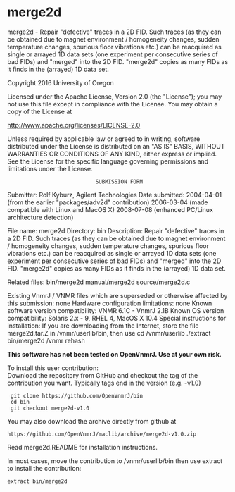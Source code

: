 # merge2d
 merge2d - Repair "defective" traces in a 2D FID. Such traces (as they can
 be obtained due to magnet environment / homogeneity changes, sudden
 temperature changes, spurious floor vibrations etc.) can be reacquired
 as single or arrayed 1D data sets (one experiment per consecutive
 series of bad FIDs) and "merged" into the 2D FID. "merge2d" copies
 as many FIDs as it finds in the (arrayed) 1D data set.

 Copyright 2016 University of Oregon

 Licensed under the Apache License, Version 2.0 (the "License");
 you may not use this file except in compliance with the License.
 You may obtain a copy of the License at

   http://www.apache.org/licenses/LICENSE-2.0

 Unless required by applicable law or agreed to in writing, software
 distributed under the License is distributed on an "AS IS" BASIS,
 WITHOUT WARRANTIES OR CONDITIONS OF ANY KIND, either express or implied.
 See the License for the specific language governing permissions and
 limitations under the License.

                                SUBMISSION FORM

Submitter:      Rolf Kyburz, Agilent Technologies
Date submitted: 2004-04-01 (from the earlier "packages/adv2d" contribution)
                2006-03-04 (made compatible with Linux and MacOS X)
                2008-07-08 (enhanced PC/Linux architecture detection)

File name:      merge2d
Directory:      bin
Description:    Repair "defective" traces in a 2D FID. Such traces (as they
                can be obtained due to magnet environment / homogeneity
                changes, sudden temperature changes, spurious floor vibrations
                etc.) can be reacquired as single or arrayed 1D data sets (one
                experiment per consecutive series of bad FIDs) and "merged"
                into the 2D FID. "merge2d" copies as many FIDs as it finds in
                the (arrayed) 1D data set.

Related files:  bin/merge2d        manual/merge2d       source/merge2d.c

Existing VnmrJ / VNMR files which are superseded or
otherwise affected by this submission:  none
Hardware configuration limitations:     none
Known software version compatibility:   VNMR 6.1C - VnmrJ 2.1B
Known OS version compatibility:         Solaris 2.x - 9, RHEL 4, MacOS X 10.4
Special instructions for installation:
    If you are downloading from the Internet, store
    the file merge2d.tar.Z in /vnmr/userlib/bin, then use
        cd /vnmr/userlib
        ./extract bin/merge2d /vnmr
        rehash

**This software has not been tested on OpenVnmrJ. Use at your own risk.**

To install this user contribution:  
Download the repository from GitHub and checkout the tag of the contribution you want.
Typically tags end in the version (e.g. -v1.0)

     git clone https://github.com/OpenVnmrJ/bin  
     cd bin  
     git checkout merge2d-v1.0


You may also download the archive directly from github at

    https://github.com/OpenVnmrJ/maclib/archive/merge2d-v1.0.zip

Read merge2d.README for installation instructions.

In most cases, move the contribution to /vnmr/userlib/bin 
then use extract to install the contribution:  

    extract bin/merge2d
